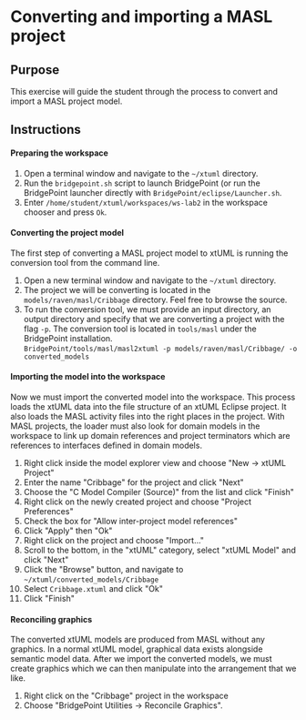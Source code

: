 Converting and importing a MASL project
=======================================

## Purpose

This exercise will guide the student through the process to convert and import a
MASL project model.

## Instructions

#### Preparing the workspace

1. Open a terminal window and navigate to the `~/xtuml` directory.  
2. Run the `bridgepoint.sh` script to launch BridgePoint (or run the BridgePoint
launcher directly with `BridgePoint/eclipse/Launcher.sh`.  
3. Enter `/home/student/xtuml/workspaces/ws-lab2` in the workspace chooser and
press `Ok`.  

#### Converting the project model

The first step of converting a MASL project model to xtUML is running the
conversion tool from the command line.

1. Open a new terminal window and navigate to the `~/xtuml` directory.  
2. The project we will be converting is located in the
`models/raven/masl/Cribbage` directory. Feel free to browse the source.  
3. To run the conversion tool, we must provide an input directory, an output
directory and specify that we are converting a project with the flag `-p`. The
conversion tool is located in `tools/masl` under the BridgePoint installation.  
    `BridgePoint/tools/masl/masl2xtuml -p models/raven/masl/Cribbage/ -o converted_models`

#### Importing the model into the workspace

Now we must import the converted model into the workspace. This process loads
the xtUML data into the file structure of an xtUML Eclipse project. It also
loads the MASL activity files into the right places in the project. With MASL
projects, the loader must also look for domain models in the workspace to link
up domain references and project terminators which are references to interfaces
defined in domain models.

1. Right click inside the model explorer view and choose "New -> xtUML Project"  
2. Enter the name "Cribbage" for the project and click "Next"  
3. Choose the "C Model Compiler (Source)" from the list and click "Finish"  
4. Right click on the newly created project and choose "Project Preferences"  
5. Check the box for "Allow inter-project model references"  
6. Click "Apply" then "Ok"
7. Right click on the project and choose "Import..."  
8. Scroll to the bottom, in the "xtUML" category, select "xtUML Model" and click
"Next"  
9. Click the "Browse" button, and navigate to `~/xtuml/converted_models/Cribbage`  
10. Select `Cribbage.xtuml` and click "Ok"  
11. Click "Finish"  

#### Reconciling graphics

The converted xtUML models are produced from MASL without any graphics. In a
normal xtUML model, graphical data exists alongside semantic model data. After
we import the converted models, we must create graphics which we can then
manipulate into the arrangement that we like.

1. Right click on the "Cribbage" project in the workspace  
2. Choose "BridgePoint Utilities -> Reconcile Graphics".
